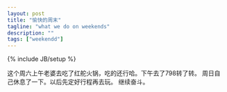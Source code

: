 ```yaml
---
layout: post
title: "愉快的周末"
tagline: "what we do on weekends"
description: ""
tags: ["weekendd"]
---
```

{% include JB/setup %}

这个周六上午老婆去吃了红舵火锅，吃的还行哈。下午去了798转了转。
周日自己休息了一下。以后先定好行程再去玩。
继续奋斗。
